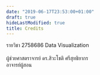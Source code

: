 ```yaml
---
date: "2019-06-17T23:53:00+01:00"
draft: true
hideLastModified: true
title: Credits
---
```


รายวิชา 2758686 Data Visualization\
\
 ผู้ช่วยศาสตราจารย์ ดร.สิวะโชติ ศรีสุทธิยากร\
 อาจารย์ผู้สอน